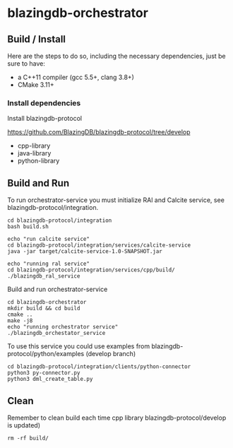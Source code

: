 # blazingdb-orchestrator

## Build / Install 

Here are the steps to do so, including the necessary dependencies, just be sure to have:

- a C++11 compiler (gcc 5.5+, clang 3.8+)
- CMake 3.11+

### Install dependencies

Install blazingdb-protocol 

https://github.com/BlazingDB/blazingdb-protocol/tree/develop

- cpp-library
- java-library
- python-library

## Build and Run
To run orchestrator-service you must initialize RAl and Calcite service, see blazingdb-protocol/integration.
```
cd blazingdb-protocol/integration
bash build.sh

echo "run calcite service"
cd blazingdb-protocol/integration/services/calcite-service
java -jar target/calcite-service-1.0-SNAPSHOT.jar 

echo "running ral service"
cd blazingdb-protocol/integration/services/cpp/build/ 
./blazingdb_ral_service 
```

Build and run orchestrator-service
```
cd blazingdb-orchestrator
mkdir build && cd build
cmake ..
make -j8 
echo "running orchestrator service"
./blazingdb_orchestator_service
```

To use this service you could use examples from blazingdb-protocol/python/examples (develop branch)
```
cd blazingdb-protocol/integration/clients/python-connector
python3 py-connector.py
python3 dml_create_table.py
```

## Clean 
Remember to clean build each time cpp library blazingdb-protocol/develop is updated)

```
rm -rf build/
```
 

